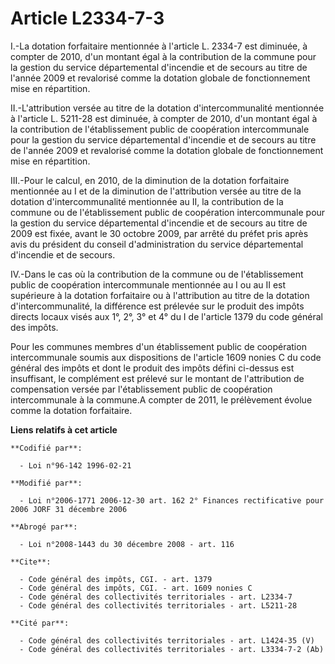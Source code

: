 # Article L2334-7-3

I.-La dotation forfaitaire mentionnée à l'article L. 2334-7 est diminuée, à compter de 2010, d'un montant égal à la
contribution de la commune pour la gestion du service départemental d'incendie et de secours au titre de l'année 2009 et
revalorisé comme la dotation globale de fonctionnement mise en répartition. 

II.-L'attribution versée au titre de la dotation d'intercommunalité mentionnée à l'article L. 5211-28 est diminuée, à compter
de 2010, d'un montant égal à la contribution de l'établissement public de coopération intercommunale pour la gestion du
service départemental d'incendie et de secours au titre de l'année 2009 et revalorisé comme la dotation globale de
fonctionnement mise en répartition. 

III.-Pour le calcul, en 2010, de la diminution de la dotation forfaitaire mentionnée au I et de la diminution de
l'attribution versée au titre de la dotation d'intercommunalité mentionnée au II, la contribution de la commune ou de
l'établissement public de coopération intercommunale pour la gestion du service départemental d'incendie et de secours au
titre de 2009 est fixée, avant le 30 octobre 2009, par arrêté du préfet pris après avis du président du conseil
d'administration du service départemental d'incendie et de secours. 

IV.-Dans le cas où la contribution de la commune ou de l'établissement public de coopération intercommunale mentionnée au I
ou au II est supérieure à la dotation forfaitaire ou à l'attribution au titre de la dotation d'intercommunalité, la
différence est prélevée sur le produit des impôts directs locaux visés aux 1°, 2°, 3° et 4° du I de l'article 1379 du code
général des impôts. 

Pour les communes membres d'un établissement public de coopération intercommunale soumis aux dispositions de l'article 1609
nonies C du code général des impôts et dont le produit des impôts défini ci-dessus est insuffisant, le complément est prélevé
sur le montant de l'attribution de compensation versée par l'établissement public de coopération intercommunale à la
commune.A compter de 2011, le prélèvement évolue comme la dotation forfaitaire.

**Liens relatifs à cet article**

	**Codifié par**:

	  - Loi n°96-142 1996-02-21

	**Modifié par**:

	  - Loi n°2006-1771 2006-12-30 art. 162 2° Finances rectificative pour 2006 JORF 31 décembre 2006

	**Abrogé par**:

	  - Loi n°2008-1443 du 30 décembre 2008 - art. 116

	**Cite**:

	  - Code général des impôts, CGI. - art. 1379
	  - Code général des impôts, CGI. - art. 1609 nonies C
	  - Code général des collectivités territoriales - art. L2334-7
	  - Code général des collectivités territoriales - art. L5211-28

	**Cité par**:

	  - Code général des collectivités territoriales - art. L1424-35 (V)
	  - Code général des collectivités territoriales - art. L3334-7-2 (Ab)
